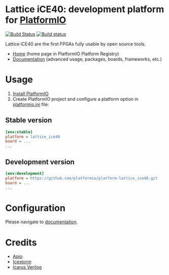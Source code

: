# Lattice iCE40: development platform for [PlatformIO](http://platformio.org)
[![Build Status](https://travis-ci.org/platformio/platform-lattice_ice40.svg?branch=develop)](https://travis-ci.org/platformio/platform-lattice_ice40)
[![Build status](https://ci.appveyor.com/api/projects/status/4q0e67cy1ax5x67a/branch/develop?svg=true)](https://ci.appveyor.com/project/ivankravets/platform-lattice_ice40/branch/develop)

Lattice iCE40 are the first FPGAs fully usable by open source tools.

* [Home](http://platformio.org/platforms/lattice_ice40) (home page in PlatformIO Platform Registry)
* [Documentation](http://docs.platformio.org/page/platforms/lattice_ice40.html) (advanced usage, packages, boards, frameworks, etc.)

# Usage

1. [Install PlatformIO](http://platformio.org)
2. Create PlatformIO project and configure a platform option in [platformio.ini](http://docs.platformio.org/page/projectconf.html) file:

## Stable version

```ini
[env:stable]
platform = lattice_ice40
board = ...
...
```

## Development version

```ini
[env:development]
platform = https://github.com/platformio/platform-lattice_ice40.git
board = ...
...
```

# Configuration

Please navigate to [documentation](http://docs.platformio.org/page/platforms/lattice_ice40.html).


# Credits

* [Apio](https://github.com/FPGAwars/apio)
* [Icestorm](http://www.clifford.at/icestorm/)
* [Icarus Verilog](http://iverilog.icarus.com/)
